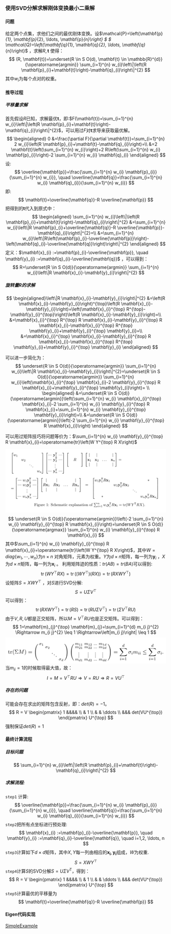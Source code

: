 ### 使用SVD分解求解刚体变换最小二乘解

#### 问题

给定两个点集，求他们之间的最优刚体变换。设$\mathcal{P}=\left\{\mathbf{p}_{1}, \mathbf{p}_{2}, \ldots, \mathbf{p}_{n}\right\} $ $ \mathcal{Q}=\left\{\mathbf{q}_{1}, \mathbf{q}_{2}, \ldots, \mathbf{q}_{n}\right\}$ ，求解$R,\mathbf{t}$ 使得：
$$
(R, \mathbf{t})=\underset{R \in S O(d), \mathbf{t} \in \mathbb{R}^{d}}{\operatorname{argmin}} \sum_{i=1}^{n} w_{i}\left\|\left(R \mathbf{p}_{i}+\mathbf{t}\right)-\mathbf{q}_{i}\right\|^{2} 
$$
其中$w_i$为每个点对的权重。

#### 推导过程

##### 平移量求解

首先假设$R$已知，求解最优$\mathbf{t}$，即:$F(\mathbf{t})=\sum_{i=1}^{n} w_{i}\left\|\left(R \mathbf{p}_{i}+\mathbf{t}\right)-\mathbf{q}_{i}\right\|^{2}$，可以用过$F$对$\mathbf{t}$求导来获取最优解。
$$
\begin{aligned} 0 &=\frac{\partial F}{\partial \mathbf{t}}=\sum_{i=1}^{n} 2 w_{i}\left(R \mathbf{p}_{i}+\mathbf{t}-\mathbf{q}_{i}\right)=\\ &=2 \mathbf{t}\left(\sum_{i=1}^{n} w_{i}\right)+2 R\left(\sum_{i=1}^{n} w_{i} \mathbf{p}_{i}\right)-2 \sum_{i=1}^{n} w_{i} \mathbf{q}_{i} \end{aligned}
$$
设:
$$
\overline{\mathbf{p}}=\frac{\sum_{i=1}^{n} w_{i} \mathbf{p}_{i}}{\sum_{i=1}^{n} w_{i}}, \quad \overline{\mathbf{q}}=\frac{\sum_{i=1}^{n} w_{i} \mathbf{q}_{i}}{\sum_{i=1}^{n} w_{i}}
$$
即: 
$$
\mathbf{t}=\overline{\mathbf{q}}-R \overline{\mathbf{p}}
$$
把得到的$\mathbf{t}$代入到原式中：
$$
\begin{aligned} \sum_{i=1}^{n} w_{i}\left\|\left(R \mathbf{p}_{i}+\mathbf{t}\right)-\mathbf{q}_{i}\right\|^{2} &=\sum_{i=1}^{n} w_{i}\left\|R \mathbf{p}_{i}+\overline{\mathbf{q}}-R \overline{\mathbf{p}}-\mathbf{q}_{i}\right\|^{2}=\\ &=\sum_{i=1}^{n} w_{i}\left\|R\left(\mathbf{p}_{i}-\overline{\mathbf{p}}\right)-\left(\mathbf{q}_{i}-\overline{\mathbf{q}}\right)\right\|^{2} \end{aligned}
$$
定义：$\mathbf{x}_{i} :=\mathbf{p}_{i}-\overline{\mathbf{p}}, \quad \mathbf{y}_{i} :=\mathbf{q}_{i}-\overline{\mathbf{q}}$ ，可以得到：
$$
R=\underset{R \in S O(d)}{\operatorname{argmin}} \sum_{i=1}^{n} w_{i}\left\|R \mathbf{x}_{i}-\mathbf{y}_{i}\right\|^{2}
$$

##### 旋转量$R$的求解

$$
\begin{aligned}\left\|R \mathbf{x}_{i}-\mathbf{y}_{i}\right\|^{2} &=\left(R \mathbf{x}_{i}-\mathbf{y}_{i}\right)^{\top}\left(R \mathbf{x}_{i}-\mathbf{y}_{i}\right)=\left(\mathbf{x}_{i}^{\top} R^{\top}-\mathbf{y}_{i}^{\top}\right)\left(R \mathbf{x}_{i}-\mathbf{y}_{i}\right)=\\ &=\mathbf{x}_{i}^{\top} R^{\top} R \mathbf{x}_{i}-\mathbf{y}_{i}^{\top} R \mathbf{x}_{i}-\mathbf{x}_{i}^{\top} R^{\top} \mathbf{y}_{i}+\mathbf{y}_{i}^{\top} \mathbf{y}_{i}=\\ &=\mathbf{x}_{i}^{\top} \mathbf{x}_{i}-\mathbf{y}_{i}^{\top} R \mathbf{x}_{i}-\mathbf{x}_{i}^{\top} R^{\top} \mathbf{y}_{i}+\mathbf{y}_{i}^{\top} \mathbf{y}_{i} \end{aligned}
$$

可以进一步简化为：
$$
\underset{R \in S O(d)}{\operatorname{argmin}} \sum_{i=1}^{n} w_{i}\left\|R \mathbf{x}_{i}-\mathbf{y}_{i}\right\|^{2}=\underset{R \in S O(d)}{\operatorname{argmin}} \sum_{i=1}^{n} w_{i}\left(\mathbf{x}_{i}^{\top} \mathbf{x}_{i}-2 \mathbf{y}_{i}^{\top} R \mathbf{x}_{i}+\mathbf{y}_{i}^{\top} \mathbf{y}_{i}\right)= \\
\begin{aligned} &=\underset{R \in S O(d)}{\operatorname{argmin}}\left(\sum_{i=1}^{n} w_{i} \mathbf{x}_{i}^{\top} \mathbf{x}_{i}-2 \sum_{i=1}^{n} w_{i} \mathbf{y}_{i}^{\top} R \mathbf{x}_{i}+\sum_{i=1}^{n} w_{i} \mathbf{y}_{i}^{\top} \mathbf{y}_{i}\right)=\\ &=\underset{R \in S O(d)}{\operatorname{argmin}}\left(-2 \sum_{i=1}^{n} w_{i} \mathbf{y}_{i}^{\top} R \mathbf{x}_{i}\right) \end{aligned}
$$

可以用过矩阵技巧将问题等价为：$\sum_{i=1}^{n} w_{i} \mathbf{y}_{i}^{\top} R \mathbf{x}_{i}=\operatorname{tr}\left(W Y^{\top} R X\right)$

![](./figure/svd_rigid_transform.png)
$$
\underset{R \in S O(d)}{\operatorname{argmin}}\left(-2 \sum_{i=1}^{n} w_{i} \mathbf{y}_{i}^{\top} R \mathbf{x}_{i}\right)=\underset{R \in S O(d)}{\operatorname{argmax}} \sum_{i=1}^{n} w_{i} \mathbf{y}_{i}^{\top} R \mathbf{x}_{i}
$$
其中$\sum_{i=1}^{n} w_{i} \mathbf{y}_{i}^{\top} R \mathbf{x}_{i}=\operatorname{tr}\left(W Y^{\top} R X\right)$，其中$W=diag\{ w_1,\cdots ,w_n\}$为$n\times n$ 对角矩阵，元素为权重。$Y$为$d\times n$矩阵，每一列为$\mathbf{y}_i$ ，$X$为$d\times n$矩阵，每一列为$\mathbf{x}_i$ 。
利用矩阵迹的性质：$tr(AB)=tr(BA)$可以得到:
$$
\operatorname{tr}\left(W Y^{\top} R X\right)=\operatorname{tr}\left(\left(W Y^{\top}\right)(R X)\right)=\operatorname{tr}\left(R X W Y^{\top}\right)
$$
设矩阵$S=XWY^{\top}$ ，对$S$进行SVD分解:
$$
S= U\Sigma V^{\top}
$$
可以得到：
$$
\operatorname{tr}\left(R X W Y^{\top}\right)=\operatorname{tr}(R S)=\operatorname{tr}\left(R U \Sigma V^{\top}\right)=\operatorname{tr}\left(\Sigma V^{\top} R U\right)
$$
由于$V,R,U$都是正交矩阵，所以$M=V^{\top}RU$也是正交矩阵。可以得到：
$$
1=\mathbf{m}_{j}^{\top} \mathbf{m}_{j}=\sum_{i=1}^{d} m_{i j}^{2} \Rightarrow m_{i j}^{2} \leq 1 \Rightarrow\left|m_{i j}\right| \leq 1
$$
![](./figure/svd_rigid_transform2.png) 当$m_{ii}=1$的时候取得最大值，故：
$$
I=M=V^{\top} R U \Rightarrow V=R U \Rightarrow R=V U^{\top}
$$

##### 存在的问题

可能会存在求出的矩阵包含反射，即：$det(R)=-1$。
$$
R = V \begin{pmatrix}
1 &&&& \\
& 1  \\
& & \ddots \\
&&& det(VU^{\top})  
\end{pmatrix} U^{\top}
$$
强制保证$det(R)=1$

#### 最终计算流程

##### 目标问题

$$
\sum_{i=1}^{n} w_{i}\left\|\left(R \mathbf{p}_{i}+\mathbf{t}\right)-\mathbf{q}_{i}\right\|^{2} 
$$

##### 求解流程:

`step1` 计算:
$$
\overline{\mathbf{p}}=\frac{\sum_{i=1}^{n} w_{i} \mathbf{p}_{i}}{\sum_{i=1}^{n} w_{i}}, \quad \overline{\mathbf{q}}=\frac{\sum_{i=1}^{n} w_{i} \mathbf{q}_{i}}{\sum_{i=1}^{n} w_{i}}
$$
`step2`把所有点坐标进行预处理:
$$
\mathbf{x}_{i} :=\mathbf{p}_{i}-\overline{\mathbf{p}}, \quad \mathbf{y}_{i} :=\mathbf{q}_{i}-\overline{\mathbf{q}}, \quad i=1,2, \ldots, n
$$
`step3`计算如下$d\times d$矩阵，其中$X,Y$每一列由相应的$\mathbf{x_i},\mathbf{y_i}$组成，$W$为权重.
$$
S=X W Y^{\top}
$$
`step4`计算$S$的SVD分解$S=U \Sigma V^{\mathrm{T}}$，得到：
$$
R = V \begin{pmatrix}
1 &&&& \\
& 1  \\
& & \ddots \\
&&& det(VU^{\top})  
\end{pmatrix} U^{\top}
$$
`step5`计算最优的平移量为
$$
\mathbf{t}=\overline{\mathbf{q}}-R \overline{\mathbf{p}}
$$


#### Eigen代码实现

[SimpleExample](https://github.com/JiaoYanMoGu/cook_code/tree/master/slam/svd-rigid-transform)

